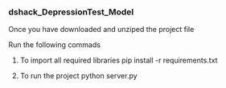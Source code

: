 ### dshack_DepressionTest_Model


Once you have downloaded and unziped the project file

Run the following commads

1. To import all required libraries
  pip install -r requirements.txt

2. To run the project
  python server.py
